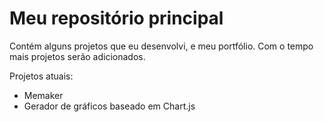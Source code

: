 # Meu repositório principal

Contém alguns projetos que eu desenvolvi, e meu portfólio. Com o tempo mais projetos serão adicionados.

Projetos atuais:
  - Memaker
  - Gerador de gráficos baseado em Chart.js

